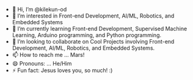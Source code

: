 - 👋 Hi, I’m @kilekun-od
- 👀 I’m interested in Front-end Development, AI/ML, Robotics, and Embedded Systems
- 🌱 I’m currently learning Front-end Development,  Supervised Machine Learning, Arduino programming, and Python programming.
- 💞️ I’m looking to collaborate on Cool Projects involving Front-end Development, AI/ML, Robotics, and Embedded Systems.
- 📫 How to reach me ... Mars!    
- 😄 Pronouns: ... He/Him
- ⚡ Fun fact: Jesus loves you, so much! :)
